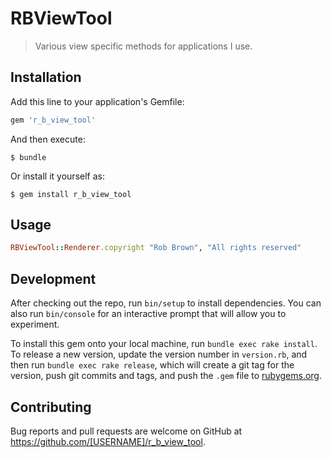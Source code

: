 # RBViewTool

> Various view specific methods for applications I use.

## Installation

Add this line to your application's Gemfile:

```ruby
gem 'r_b_view_tool'
```

And then execute:

    $ bundle

Or install it yourself as:

    $ gem install r_b_view_tool

## Usage

```ruby
RBViewTool::Renderer.copyright "Rob Brown", "All rights reserved"
```

## Development

After checking out the repo, run `bin/setup` to install dependencies. You can also run `bin/console` for an interactive prompt that will allow you to experiment.

To install this gem onto your local machine, run `bundle exec rake install`. To release a new version, update the version number in `version.rb`, and then run `bundle exec rake release`, which will create a git tag for the version, push git commits and tags, and push the `.gem` file to [rubygems.org](https://rubygems.org).

## Contributing

Bug reports and pull requests are welcome on GitHub at https://github.com/[USERNAME]/r_b_view_tool.
